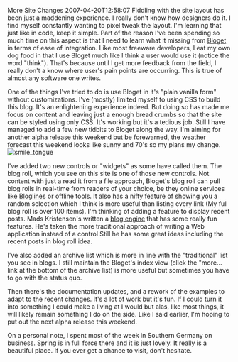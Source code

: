 More Site Changes
2007-04-20T12:58:07
Fiddling with the site layout has been just a maddening experience. I really don't know how designers do it. I find myself constantly wanting to pixel tweak the layout. I'm learning that just like in code, keep it simple. Part of the reason I've been spending so much time on this aspect is that I need to learn what it missing from [Bloget](/bloget) in terms of ease of integration. Like most freeware developers, I eat my own dog food in that I use Bloget much like I think a user would use it (notice the word "think"). That's because until I get more feedback from the field, I really don't a know where user's pain points are occurring. This is true of almost any software one writes.

One of the things I've tried to do is use Bloget in it's "plain vanilla form" without customizations. I've (mostly) limited myself to using CSS to build this blog. It's an enlightening experience indeed. But doing so has made me focus on content and leaving just a enough bread crumbs so that the site can be styled using only CSS. It's working but it's a tedious job. Still I have managed to add a few new tidbits to Bloget along the way. I'm aiming for another alpha release this weekend but be forewarned, the weather forecast this weekend looks like sunny and 70's so my plans my change. ![smile_tongue](http://spaces.live.com/rte/emoticons/smile_tongue.gif)

I've added two new controls or "widgets" as some have called them. The blog roll, which you see on this site is one of those new controls. Not content with just a read it from a file approach, Bloget's blog roll can pull blog rolls in real-time from readers of your choice, be they online services like [Bloglines](http://www.bloglines.com/) or offline tools. It also has a nifty feature of showing you a random selection which I think is more useful than listing every link (My full blog roll is over 100 items). I'm thinking of adding a feature to display recent posts. Mads Kristensen's written a [blog engine](http://www.codeplex.com/blogengine/SourceControl/ListDownloadableCommits.aspx) that has some really fun features. He's taken the more traditional approach of writing a Web application instead of a control Still he has some great ideas including the recent posts in blog roll idea.

I've also added an archive list which is more in line with the "traditional" list you see in blogs. I still maintain the Bloget's index view (click the "more... link at the bottom of the archive list) is more useful but sometimes you have to go with the status quo.

Then there's the documentation updates, and a rework of the examples to adapt to the recent changes. It's a lot of work but it's fun. If I could turn it into something I could make a living at I would but alas, like most things, it will likely remain something I do on the side. Like I said earlier, I'm hoping to put out the next alpha release this weekend.

On a personal note, I spent most of the week in Southern Germany on business. Spring is in full force there and it is just lovely. It really is a beautiful place. If you ever get a chance to visit, don't hesitate. 
